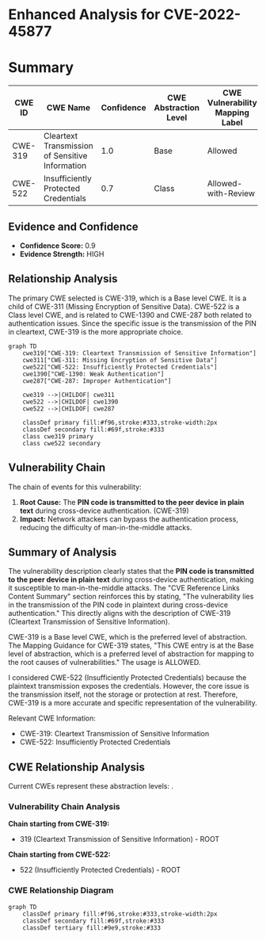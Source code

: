 # Enhanced Analysis for CVE-2022-45877

# Summary
| CWE ID | CWE Name | Confidence | CWE Abstraction Level | CWE Vulnerability Mapping Label | CWE-Vulnerability Mapping Notes |
|---|---|---|---|---|---|
| CWE-319 | Cleartext Transmission of Sensitive Information | 1.0 | Base | Allowed | Primary CWE |
| CWE-522 | Insufficiently Protected Credentials | 0.7 | Class | Allowed-with-Review | Secondary Candidate |

## Evidence and Confidence

*   **Confidence Score:** 0.9
*   **Evidence Strength:** HIGH

## Relationship Analysis
The primary CWE selected is CWE-319, which is a Base level CWE. It is a child of CWE-311 (Missing Encryption of Sensitive Data). CWE-522 is a Class level CWE, and is related to CWE-1390 and CWE-287 both related to authentication issues. Since the specific issue is the transmission of the PIN in cleartext, CWE-319 is the more appropriate choice.

```mermaid
graph TD
    cwe319["CWE-319: Cleartext Transmission of Sensitive Information"]
    cwe311["CWE-311: Missing Encryption of Sensitive Data"]
    cwe522["CWE-522: Insufficiently Protected Credentials"]
    cwe1390["CWE-1390: Weak Authentication"]
    cwe287["CWE-287: Improper Authentication"]

    cwe319 -->|CHILDOF| cwe311
    cwe522 -->|CHILDOF| cwe1390
    cwe522 -->|CHILDOF| cwe287

    classDef primary fill:#f96,stroke:#333,stroke-width:2px
    classDef secondary fill:#69f,stroke:#333
    class cwe319 primary
    class cwe522 secondary
```

## Vulnerability Chain
The chain of events for this vulnerability:
1.  **Root Cause:** The **PIN code is transmitted to the peer device in plain text** during cross-device authentication. (CWE-319)
2.  **Impact:** Network attackers can bypass the authentication process, reducing the difficulty of man-in-the-middle attacks.

## Summary of Analysis
The vulnerability description clearly states that the **PIN code is transmitted to the peer device in plain text** during cross-device authentication, making it susceptible to man-in-the-middle attacks. The "CVE Reference Links Content Summary" section reinforces this by stating, "The vulnerability lies in the transmission of the PIN code in plaintext during cross-device authentication." This directly aligns with the description of CWE-319 (Cleartext Transmission of Sensitive Information).

CWE-319 is a Base level CWE, which is the preferred level of abstraction. The Mapping Guidance for CWE-319 states, "This CWE entry is at the Base level of abstraction, which is a preferred level of abstraction for mapping to the root causes of vulnerabilities." The usage is ALLOWED.

I considered CWE-522 (Insufficiently Protected Credentials) because the plaintext transmission exposes the credentials. However, the core issue is the transmission itself, not the storage or protection at rest. Therefore, CWE-319 is a more accurate and specific representation of the vulnerability.

Relevant CWE Information:
*   CWE-319: Cleartext Transmission of Sensitive Information
*   CWE-522: Insufficiently Protected Credentials


## CWE Relationship Analysis

Current CWEs represent these abstraction levels: .


### Vulnerability Chain Analysis

**Chain starting from CWE-319:**
- 319 (Cleartext Transmission of Sensitive Information) - ROOT


**Chain starting from CWE-522:**
- 522 (Insufficiently Protected Credentials) - ROOT



### CWE Relationship Diagram

```mermaid
graph TD
    classDef primary fill:#f96,stroke:#333,stroke-width:2px
    classDef secondary fill:#69f,stroke:#333
    classDef tertiary fill:#9e9,stroke:#333
```